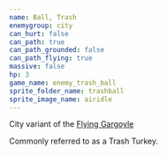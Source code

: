 ```yaml
---
name: Ball, Trash
enemygroup: city
can_hurt: false
can_path: true
can_path_grounded: false
can_path_flying: true
massive: false
hp: 3
game_name: enemy_trash_ball
sprite_folder_name: trashball
sprite_image_name: airidle
---
```


City variant of the [Flying Gargoyle](#enemy-gargoyle-flying)

Commonly referred to as a Trash Turkey.